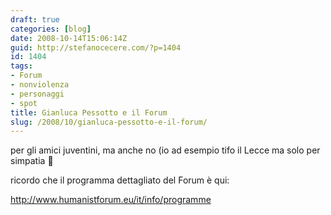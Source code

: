 ```yaml
---
draft: true
categories: [blog]
date: 2008-10-14T15:06:14Z
guid: http://stefanocecere.com/?p=1404
id: 1404
tags:
- Forum
- nonviolenza
- personaggi
- spot
title: Gianluca Pessotto e il Forum
slug: /2008/10/gianluca-pessotto-e-il-forum/
---
```


per gli amici juventini, ma anche no (io ad esempio tifo il Lecce ma solo per simpatia 🙂

ricordo che il programma dettagliato del Forum è qui:
  
 <http://www.humanistforum.eu/it/info/programme>